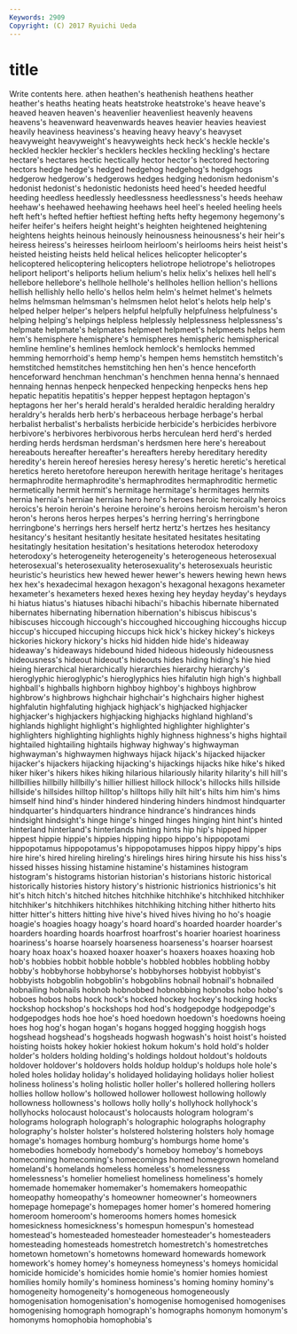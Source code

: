 ```yaml
---
Keywords: 2909 
Copyright: (C) 2017 Ryuichi Ueda
---
```


# title

Write contents here.
athen heathen's heathenish heathens heather heather's
heaths heating heats heatstroke heatstroke's heave heave's heaved heaven heaven's
heavenlier heavenliest heavenly heavens heavens's heavenward heavenwards heaves heavier heavies
heaviest heavily heaviness heaviness's heaving heavy heavy's heavyset heavyweight heavyweight's
heavyweights heck heck's heckle heckle's heckled heckler heckler's hecklers heckles
heckling heckling's hectare hectare's hectares hectic hectically hector hector's hectored
hectoring hectors hedge hedge's hedged hedgehog hedgehog's hedgehogs hedgerow hedgerow's
hedgerows hedges hedging hedonism hedonism's hedonist hedonist's hedonistic hedonists heed
heed's heeded heedful heeding heedless heedlessly heedlessness heedlessness's heeds heehaw
heehaw's heehawed heehawing heehaws heel heel's heeled heeling heels heft
heft's hefted heftier heftiest hefting hefts hefty hegemony hegemony's heifer
heifer's heifers height height's heighten heightened heightening heightens heights heinous
heinously heinousness heinousness's heir heir's heiress heiress's heiresses heirloom heirloom's
heirlooms heirs heist heist's heisted heisting heists held helical helices
helicopter helicopter's helicoptered helicoptering helicopters heliotrope heliotrope's heliotropes heliport heliport's
heliports helium helium's helix helix's helixes hell hell's hellebore hellebore's
hellhole hellhole's hellholes hellion hellion's hellions hellish hellishly hello hello's
hellos helm helm's helmet helmet's helmets helms helmsman helmsman's helmsmen
helot helot's helots help help's helped helper helper's helpers helpful
helpfully helpfulness helpfulness's helping helping's helpings helpless helplessly helplessness helplessness's
helpmate helpmate's helpmates helpmeet helpmeet's helpmeets helps hem hem's hemisphere
hemisphere's hemispheres hemispheric hemispherical hemline hemline's hemlines hemlock hemlock's hemlocks
hemmed hemming hemorrhoid's hemp hemp's hempen hems hemstitch hemstitch's hemstitched
hemstitches hemstitching hen hen's hence henceforth henceforward henchman henchman's henchmen
henna henna's hennaed hennaing hennas henpeck henpecked henpecking henpecks hens
hep hepatic hepatitis hepatitis's hepper heppest heptagon heptagon's heptagons her
her's herald herald's heralded heraldic heralding heraldry heraldry's heralds herb
herb's herbaceous herbage herbage's herbal herbalist herbalist's herbalists herbicide herbicide's
herbicides herbivore herbivore's herbivores herbivorous herbs herculean herd herd's herded
herding herds herdsman herdsman's herdsmen here here's hereabout hereabouts hereafter
hereafter's hereafters hereby hereditary heredity heredity's herein hereof heresies heresy
heresy's heretic heretic's heretical heretics hereto heretofore hereupon herewith heritage
heritage's heritages hermaphrodite hermaphrodite's hermaphrodites hermaphroditic hermetic hermetically hermit hermit's
hermitage hermitage's hermitages hermits hernia hernia's herniae hernias hero hero's
heroes heroic heroically heroics heroics's heroin heroin's heroine heroine's heroins
heroism heroism's heron heron's herons heros herpes herpes's herring herring's
herringbone herringbone's herrings hers herself hertz hertz's hertzes hes hesitancy
hesitancy's hesitant hesitantly hesitate hesitated hesitates hesitating hesitatingly hesitation hesitation's
hesitations heterodox heterodoxy heterodoxy's heterogeneity heterogeneity's heterogeneous heterosexual heterosexual's heterosexuality
heterosexuality's heterosexuals heuristic heuristic's heuristics hew hewed hewer hewer's hewers
hewing hewn hews hex hex's hexadecimal hexagon hexagon's hexagonal hexagons
hexameter hexameter's hexameters hexed hexes hexing hey heyday heyday's heydays
hi hiatus hiatus's hiatuses hibachi hibachi's hibachis hibernate hibernated hibernates
hibernating hibernation hibernation's hibiscus hibiscus's hibiscuses hiccough hiccough's hiccoughed hiccoughing
hiccoughs hiccup hiccup's hiccuped hiccuping hiccups hick hick's hickey hickey's
hickeys hickories hickory hickory's hicks hid hidden hide hide's hideaway
hideaway's hideaways hidebound hided hideous hideously hideousness hideousness's hideout hideout's
hideouts hides hiding hiding's hie hied hieing hierarchical hierarchically hierarchies
hierarchy hierarchy's hieroglyphic hieroglyphic's hieroglyphics hies hifalutin high high's highball
highball's highballs highborn highboy highboy's highboys highbrow highbrow's highbrows highchair
highchair's highchairs higher highest highfalutin highfaluting highjack highjack's highjacked highjacker
highjacker's highjackers highjacking highjacks highland highland's highlands highlight highlight's highlighted
highlighter highlighter's highlighters highlighting highlights highly highness highness's highs hightail
hightailed hightailing hightails highway highway's highwayman highwayman's highwaymen highways hijack
hijack's hijacked hijacker hijacker's hijackers hijacking hijacking's hijackings hijacks hike
hike's hiked hiker hiker's hikers hikes hiking hilarious hilariously hilarity
hilarity's hill hill's hillbillies hillbilly hillbilly's hillier hilliest hillock hillock's
hillocks hills hillside hillside's hillsides hilltop hilltop's hilltops hilly hilt
hilt's hilts him him's hims himself hind hind's hinder hindered
hindering hinders hindmost hindquarter hindquarter's hindquarters hindrance hindrance's hindrances hinds
hindsight hindsight's hinge hinge's hinged hinges hinging hint hint's hinted
hinterland hinterland's hinterlands hinting hints hip hip's hipped hipper hippest
hippie hippie's hippies hipping hippo hippo's hippopotami hippopotamus hippopotamus's hippopotamuses
hippos hippy hippy's hips hire hire's hired hireling hireling's hirelings
hires hiring hirsute his hiss hiss's hissed hisses hissing histamine
histamine's histamines histogram histogram's histograms historian historian's historians historic historical
historically histories history history's histrionic histrionics histrionics's hit hit's hitch
hitch's hitched hitches hitchhike hitchhike's hitchhiked hitchhiker hitchhiker's hitchhikers hitchhikes
hitchhiking hitching hither hitherto hits hitter hitter's hitters hitting hive
hive's hived hives hiving ho ho's hoagie hoagie's hoagies hoagy
hoagy's hoard hoard's hoarded hoarder hoarder's hoarders hoarding hoards hoarfrost
hoarfrost's hoarier hoariest hoariness hoariness's hoarse hoarsely hoarseness hoarseness's hoarser
hoarsest hoary hoax hoax's hoaxed hoaxer hoaxer's hoaxers hoaxes hoaxing
hob hob's hobbies hobbit hobble hobble's hobbled hobbles hobbling hobby
hobby's hobbyhorse hobbyhorse's hobbyhorses hobbyist hobbyist's hobbyists hobgoblin hobgoblin's hobgoblins
hobnail hobnail's hobnailed hobnailing hobnails hobnob hobnobbed hobnobbing hobnobs hobo
hobo's hoboes hobos hobs hock hock's hocked hockey hockey's hocking
hocks hockshop hockshop's hockshops hod hod's hodgepodge hodgepodge's hodgepodges hods
hoe hoe's hoed hoedown hoedown's hoedowns hoeing hoes hog hog's
hogan hogan's hogans hogged hogging hoggish hogs hogshead hogshead's hogsheads
hogwash hogwash's hoist hoist's hoisted hoisting hoists hokey hokier hokiest
hokum hokum's hold hold's holder holder's holders holding holding's holdings
holdout holdout's holdouts holdover holdover's holdovers holds holdup holdup's holdups
hole hole's holed holes holiday holiday's holidayed holidaying holidays holier
holiest holiness holiness's holing holistic holler holler's hollered hollering hollers
hollies hollow hollow's hollowed hollower hollowest hollowing hollowly hollowness hollowness's
hollows holly holly's hollyhock hollyhock's hollyhocks holocaust holocaust's holocausts hologram
hologram's holograms holograph holograph's holographic holographs holography holography's holster holster's
holstered holstering holsters holy homage homage's homages homburg homburg's homburgs
home home's homebodies homebody homebody's homeboy homeboy's homeboys homecoming homecoming's
homecomings homed homegrown homeland homeland's homelands homeless homeless's homelessness homelessness's
homelier homeliest homeliness homeliness's homely homemade homemaker homemaker's homemakers homeopathic
homeopathy homeopathy's homeowner homeowner's homeowners homepage homepage's homepages homer homer's
homered homering homeroom homeroom's homerooms homers homes homesick homesickness homesickness's
homespun homespun's homestead homestead's homesteaded homesteader homesteader's homesteaders homesteading homesteads
homestretch homestretch's homestretches hometown hometown's hometowns homeward homewards homework homework's
homey homey's homeyness homeyness's homeys homicidal homicide homicide's homicides homie
homie's homier homies homiest homilies homily homily's hominess hominess's homing
hominy hominy's homogeneity homogeneity's homogeneous homogeneously homogenisation homogenisation's homogenise homogenised
homogenises homogenising homograph homograph's homographs homonym homonym's homonyms homophobia homophobia's
